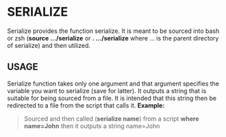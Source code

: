 # SERIALIZE

Serialize provides the function serialize. It is meant to be sourced into bash or zsh (**source .../serialize** or **. .../serialize** where ... is the parent directory of serialize) and then utilized.

## USAGE

Serialize function takes only one argument and that argument specifies the variable you want to serialize (save for latter). It outputs a string that is suitable for being sourced from a file. It is intended that this string then be redirected to a file from the script that calls it.
**Example:**
> Sourced and then called (**serialize name**) from a script **where name=John** then it outputs a string name=John